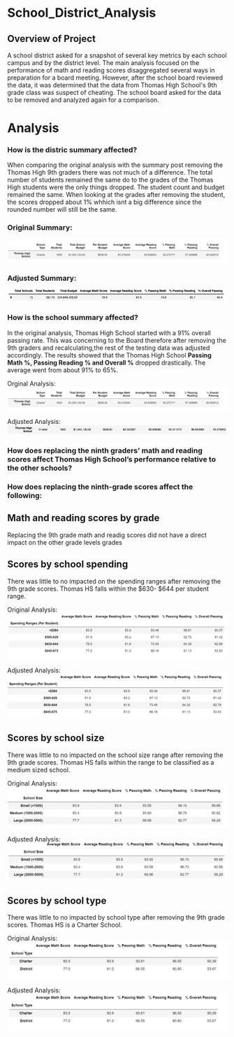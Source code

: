 # School_District_Analysis

## Overview of Project
A school district asked for a snapshot of several key metrics by each school campus and by the district level. The main analysis focused on the performance of math and reading scores disaggregated several ways in preparation for a board meeting. However, after the school board reviewed the data, it was determined that the data from Thomas High School's 9th grade class was suspect of cheating. The school board asked for the data to be removed and analyzed again for a comparison.

# Analysis

### How is the distric summary affected?
When comparing the original analysis with the summary post removing the Thomas High 9th graders there was not much of a difference. The total number of students remained the same do to the grades of the Thomas High students were the only things dropped. The student count and budget remained the same. When looking at the grades after removing the student, the scores dropped about 1% whhich isnt a big difference since the rounded number will still be the same.

### Original Summary:

<img src= "Resources/Original_School_Summary.png"/>

### Adjusted Summary:
<img src= "Resources/Adjusted_District_Summary.png"/>

### How is the school summary affected?

In the original analysis, Thomas High School started with a 91% overall passing rate. This was concerning to the Board therefore after removing the 9th graders and recalculating,the rest of the testing data was adjusted accordingly. The results showed that the Thomas High School **Passing Math %, Passing Reading % and Overall %** dropped drastically. The average went from about 91% to 65%.

Orginal Analysis:
<img src = "Resources/Original_School_Summary.png"/>

Adjusted Analysis:
<img src = "Resources/Adjusted_Thomas_School_Summary.png"/>

### How does replacing the ninth graders’ math and reading scores affect Thomas High School’s performance relative to the other schools?

### How does replacing the ninth-grade scores affect the following:
## Math and reading scores by grade
Replacing the 9th grade math and readig scores did not have a direct impact on the other grade levels grades


## Scores by school spending
There was little to no impacted on the spending ranges after removing the 9th grade scores. Thomas HS falls within the $630- $644 per student range.

Original Analysis:
<img src ="Resources/Original_School_Spending.png"/>

Adjusted Analysis:
<img src ="Resources/Adjusted_School_Spending.png"/>

## Scores by school size
There was little to no impacted on the school size range after removing the 9th grade scores. Thomas HS falls within the range to be classified as a medium sized school.

Original Analysis:
<img src ="Resources/Original_School_Size.png"/>

Adjusted Analysis:
<img src ="Resources/Adjusted_School_Size.png"/>

## Scores by school type
There was little to no impacted by school type after removing the 9th grade scores. Thomas HS is a Charter School.

Original Analysis:
<img src ="Resources/Adjusted_School_Type.png"/>

Adjusted Analysis:
<img src ="Resources/Adjusted_School_Type.png"/>
